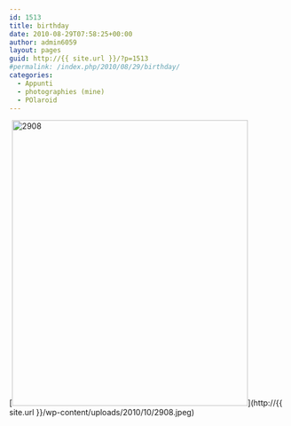 ```yaml
---
id: 1513
title: birthday
date: 2010-08-29T07:58:25+00:00
author: admin6059
layout: pages
guid: http://{{ site.url }}/?p=1513
#permalink: /index.php/2010/08/29/birthday/
categories:
  - Appunti
  - photographies (mine)
  - POlaroid
---
```

[<img class="aligncenter size-full wp-image-1512" title="2908" src="http://{{ site.url }}/wp-content/uploads/2010/10/2908.jpeg" alt="2908" width="425" height="515" srcset="http://{{ site.url }}/wp-content/uploads/2010/10/2908.jpeg 425w, http://{{ site.url }}/wp-content/uploads/2010/10/2908-248x300.jpeg 248w" sizes="(max-width: 425px) 100vw, 425px" />](http://{{ site.url }}/wp-content/uploads/2010/10/2908.jpeg)